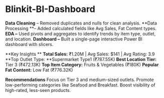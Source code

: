 # Blinkit-BI-Dashboard
**Data Cleaning** – Removed duplicates and nulls for clean analysis.
**Data Processing **– Added calculated fields like Avg Sales, Fat Content types.
**EDA –** Used pivots and aggregates to identify trends by item type, outlet, and location.
**Dashboard –** Built a single-page interactive Power BI dashboard with slicers.

**Key Insights
**
**Total Sales:** ₹1.20M | Avg Sales: $141 | Avg Rating: 3.9
**Top Outlet Type: **Supermarket Type1 (₹787.55K)
**Best Location Tier:** Tier 3 (₹472.13K)
**Top Item Category:** Fruits & Vegetables (₹180K)
**Popular Fat Content:** Low Fat (₹776.32K)

**Recommendations**
Focus on Tier 3 and medium-sized outlets.
Promote low-performing categories like Seafood and Breakfast.
Boost visibility of high-rated, less-seen products.
